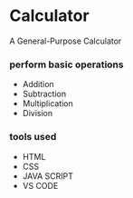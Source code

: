 # Calculator
A General-Purpose Calculator<br>
<h3>perform basic operations</h3>
<ul>
  <li>Addition</li>
  <li>Subtraction</li>
  <li>Multiplication</li>
  <li>Division</li>
</ul>
<h3>tools used</h3>
<ul>
  <li>HTML</li>
  <li>CSS</li>
  <li>JAVA SCRIPT</li>
  <li>VS CODE</li>
</ul>
